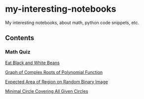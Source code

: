 # my-interesting-notebooks

My interesting notebooks, about math, python code snippets, etc.

## Contents

### Math Quiz

[Eat Black and White Beans](eat_beans.ipynb)

[Graph of Complex Roots of Polynomial Function](function_image.ipynb)

[Expected Area of Region on Random Binary Image](binary_image_area.ipynb)

[Minimal Circle Covering All Given Circles](welzl.ipynb)
